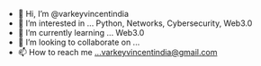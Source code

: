 - 👋 Hi, I’m @varkeyvincentindia
- 👀 I’m interested in ... Python, Networks, Cybersecurity, Web3.0
- 🌱 I’m currently learning ... Web3.0
- 💞️ I’m looking to collaborate on ...
- 📫 How to reach me ...varkeyvincentindia@gmail.com

<!---
varkeyvincentindia/varkeyvincentindia is a ✨ special ✨ repository because its `README.md` (this file) appears on your GitHub profile.
You can click the Preview link to take a look at your changes.
--->
